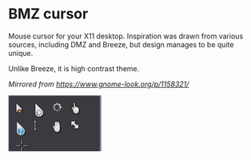 # BMZ cursor

Mouse cursor for your X11 desktop. Inspiration was drawn from various sources, including DMZ and Breeze, but design manages to be quite unique.

Unlike Breeze, it is high contrast theme. 

*Mirrored from https://www.gnome-look.org/p/1158321/*

![BMZ-cursor](https://github.com/tonylambiris/BMZ-cursor/blob/master/BMZ-cursor.png?raw=true)

